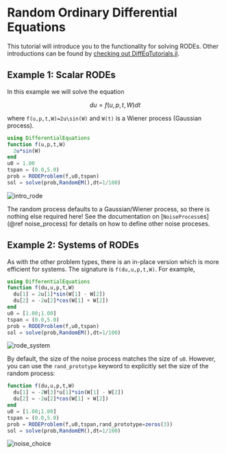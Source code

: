 # Random Ordinary Differential Equations

This tutorial will introduce you to the functionality for solving RODEs. Other
introductions can be found by [checking out DiffEqTutorials.jl](@ref).

## Example 1: Scalar RODEs

In this example we will solve the equation

```math
du = f(u,p,t,W)dt
```

where ``f(u,p,t,W)=2u\sin(W)`` and ``W(t)`` is a Wiener process (Gaussian process).

```julia
using DifferentialEquations
function f(u,p,t,W)
  2u*sin(W)
end
u0 = 1.00
tspan = (0.0,5.0)
prob = RODEProblem(f,u0,tspan)
sol = solve(prob,RandomEM(),dt=1/100)
```

![intro_rode](../assets/intro_rode.png)

The random process defaults to a Gaussian/Wiener process, so there is nothing
else required here! See the documentation on
[`NoiseProcess`es](@ref noise_process) for details on how to define
other noise proceses.

## Example 2: Systems of RODEs

As with the other problem types, there is an in-place version which is more
efficient for systems. The signature is `f(du,u,p,t,W)`. For example,

```julia
using DifferentialEquations
function f(du,u,p,t,W)
  du[1] = 2u[1]*sin(W[1] - W[2])
  du[2] = -2u[2]*cos(W[1] + W[2])
end
u0 = [1.00;1.00]
tspan = (0.0,5.0)
prob = RODEProblem(f,u0,tspan)
sol = solve(prob,RandomEM(),dt=1/100)
```

![rode_system](../assets/rode_system.png)

By default, the size of the noise process matches the size of `u0`. However,
you can use the `rand_prototype` keyword to explicitly set the size of the
random process:

```julia
function f(du,u,p,t,W)
  du[1] = -2W[3]*u[1]*sin(W[1] - W[2])
  du[2] = -2u[2]*cos(W[1] + W[2])
end
u0 = [1.00;1.00]
tspan = (0.0,5.0)
prob = RODEProblem(f,u0,tspan,rand_prototype=zeros(3))
sol = solve(prob,RandomEM(),dt=1/100)
```

![noise_choice](../assets/noise_choice.png)
